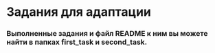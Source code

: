 # Задания для адаптации

### Выполненные задания и файл README к ним вы можете найти в папках first_task и second_task.
